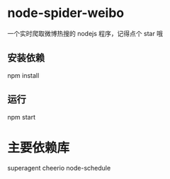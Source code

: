 # node-spider-weibo
一个实时爬取微博热搜的 nodejs 程序，记得点个 star 哦

## 安装依赖
npm install
## 运行
npm start
# 主要依赖库
superagent
cheerio
node-schedule